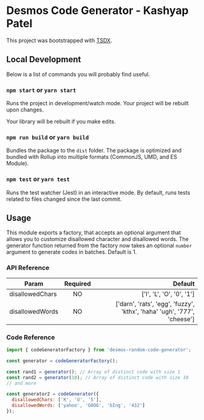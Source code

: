 # Desmos Code Generator - Kashyap Patel

This project was bootstrapped with [TSDX](https://github.com/jaredpalmer/tsdx).

## Local Development

Below is a list of commands you will probably find useful.

### `npm start` or `yarn start`

Runs the project in development/watch mode. Your project will be rebuilt upon changes.

Your library will be rebuilt if you make edits.

### `npm run build` or `yarn build`

Bundles the package to the `dist` folder.
The package is optimized and bundled with Rollup into multiple formats (CommonJS, UMD, and ES Module).

### `npm test` or `yarn test`

Runs the test watcher (Jest) in an interactive mode.
By default, runs tests related to files changed since the last commit.

## Usage

This module exports a factory, that accepts an optional argument that allows you to customize disallowed character and disallowed words.
The generator function returned from the factory now takes an optional `number` argument to generate codes in batches. Default is 1.

### API Reference


| Param           | Required      | Default                   |
| --------------- |:-------------:| -------------------------:|
| disallowedChars | NO            | ['I', 'L', 'O', '0', '1'] |
| disallowedWords | NO            | ['darn', 'rats', 'egg', 'fuzzy', 'kthx', 'haha' 'ugh', '777', 'cheese'] |


### Code Reference

```js
import { codeGeneratorFactory } from 'desmos-random-code-generator';

const generator = codeGeneratorFactory();

const rand1 = generator(); // Array of distinct code with size 1
const rand2 = generator(10); // Array of distinct code with size 10
// and more

const generator2 = codeGenerator({
  disallowedChars: ['K', 'U', '5'],
  disallowedWords: ['yahoo', 'GOOG', 'bIng', '432']
});

```
